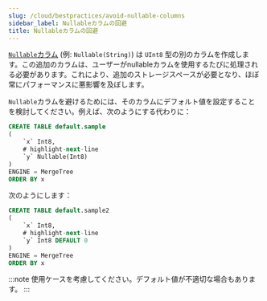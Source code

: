 ```yaml
---
slug: /cloud/bestpractices/avoid-nullable-columns
sidebar_label: Nullableカラムの回避
title: Nullableカラムの回避
---
```


[`Nullable`カラム](/sql-reference/data-types/nullable/) (例: `Nullable(String)`) は `UInt8` 型の別のカラムを作成します。この追加のカラムは、ユーザーがnullableカラムを使用するたびに処理される必要があります。これにより、追加のストレージスペースが必要となり、ほぼ常にパフォーマンスに悪影響を及ぼします。

`Nullable`カラムを避けるためには、そのカラムにデフォルト値を設定することを検討してください。例えば、次のようにする代わりに：

```sql
CREATE TABLE default.sample
(
    `x` Int8,
    # highlight-next-line
    `y` Nullable(Int8)
)
ENGINE = MergeTree
ORDER BY x
```
次のようにします：

```sql
CREATE TABLE default.sample2
(
    `x` Int8,
    # highlight-next-line
    `y` Int8 DEFAULT 0
)
ENGINE = MergeTree
ORDER BY x
```

:::note
使用ケースを考慮してください。デフォルト値が不適切な場合もあります。
:::
